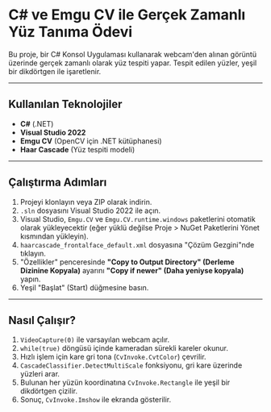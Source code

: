 # C# ve Emgu CV ile Gerçek Zamanlı Yüz Tanıma Ödevi

Bu proje, bir C# Konsol Uygulaması kullanarak webcam'den alınan görüntü üzerinde gerçek zamanlı olarak yüz tespiti yapar. Tespit edilen yüzler, yeşil bir dikdörtgen ile işaretlenir.

---

## Kullanılan Teknolojiler

* **C#** (.NET)
* **Visual Studio 2022**
* **Emgu CV** (OpenCV için .NET kütüphanesi)
* **Haar Cascade** (Yüz tespiti modeli)

---

## Çalıştırma Adımları

1. Projeyi klonlayın veya ZIP olarak indirin.
2. `.sln` dosyasını Visual Studio 2022 ile açın.
3. Visual Studio, `Emgu.CV` ve `Emgu.CV.runtime.windows` paketlerini otomatik olarak yükleyecektir (eğer yüklü değilse Proje > NuGet Paketlerini Yönet kısmından yükleyin).
4. `haarcascade_frontalface_default.xml` dosyasına "Çözüm Gezgini"nde tıklayın.
5. "Özellikler" penceresinde **"Copy to Output Directory" (Derleme Dizinine Kopyala)** ayarını **"Copy if newer" (Daha yeniyse kopyala)** yapın.
6. Yeşil "Başlat" (Start) düğmesine basın.

---

##  Nasıl Çalışır?

1. `VideoCapture(0)` ile varsayılan webcam açılır.
2. `while(true)` döngüsü içinde kameradan sürekli kareler okunur.
3. Hızlı işlem için kare gri tona (`CvInvoke.CvtColor`) çevrilir.
4. `CascadeClassifier.DetectMultiScale` fonksiyonu, gri kare üzerinde yüzleri arar.
5. Bulunan her yüzün koordinatına `CvInvoke.Rectangle` ile yeşil bir dikdörtgen çizilir.
6. Sonuç, `CvInvoke.Imshow` ile ekranda gösterilir.

